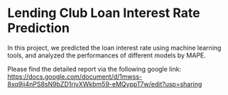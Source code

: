 # Lending Club Loan Interest Rate Prediction

In this project, we predicted the loan interest rate using machine learning tools, and analyzed the performances of different models by MAPE.

Please find the detailed report via the following google link:
https://docs.google.com/document/d/1mwss-8xq9ji4nPS8sN9bZD1rjvXWkbm59-eMQyppT7w/edit?usp=sharing
